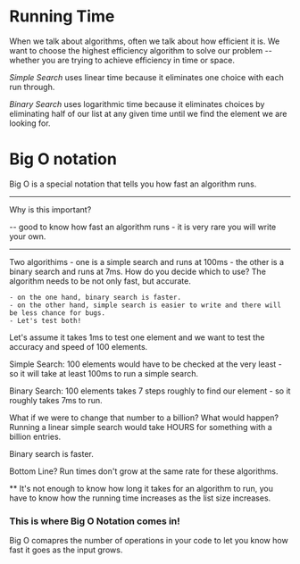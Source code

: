 # Running Time

When we talk about algorithms, often we talk about how efficient it is. We want to choose the highest efficiency algorithm to solve our problem -- whether you are trying to achieve efficiency in time or space. 

_Simple Search_ uses linear time because it eliminates one choice with each run through. 

_Binary Search_ uses logarithmic time because it eliminates choices by eliminating half of our list at any given time until we find the element we are looking for. 

# __Big O notation__

Big O is a special notation that tells you how fast an algorithm runs.

------

Why is this important? 

-- good to know how fast an algorithm runs - it is very rare you will write your own. 

-----

Two algorithims - one is a simple search and runs at 100ms - the other is a binary search and runs at 7ms. How do you decide which to use? The algorithm needs to be not only fast, but accurate. 

    - on the one hand, binary search is faster. 
    - on the other hand, simple search is easier to write and there will be less chance for bugs. 
    - Let's test both!

Let's assume it takes 1ms to test one element and we want to test the accuracy and speed of 100 elements. 

Simple Search:
    100 elements would have to be checked at the very least - so it will take at least 100ms to run a simple search. 

Binary Search:
    100 elements takes 7 steps roughly to find our element - so it roughly takes 7ms to run. 

What if we were to change that number to a billion? What would happen? Running a linear simple search would take HOURS for something with a billion entries. 

Binary search is faster. 

Bottom Line? Run times don't grow at the same rate for these algorithms. 

** It's not enough to know how long it takes for an algorithm to run, you have to know how the running time increases as the list size increases. 

### This is where Big O Notation comes in!

Big O comapres the number of operations in your code to let you know how fast it goes as the input grows. 